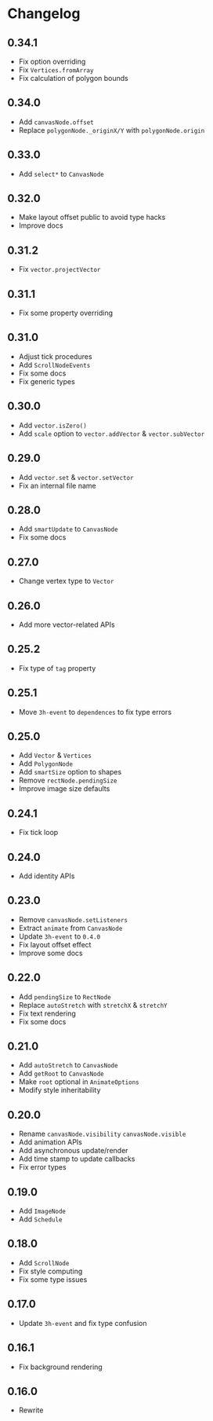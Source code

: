 # Changelog

## 0.34.1

- Fix option overriding
- Fix `Vertices.fromArray`
- Fix calculation of polygon bounds

## 0.34.0

- Add `canvasNode.offset`
- Replace `polygonNode._originX/Y` with `polygonNode.origin`

## 0.33.0

- Add `select*` to `CanvasNode`

## 0.32.0

- Make layout offset public to avoid type hacks
- Improve docs

## 0.31.2

- Fix `vector.projectVector`

## 0.31.1

- Fix some property overriding

## 0.31.0

- Adjust tick procedures
- Add `ScrollNodeEvents`
- Fix some docs
- Fix generic types

## 0.30.0

- Add `vector.isZero()`
- Add `scale` option to `vector.addVector` & `vector.subVector`

## 0.29.0

- Add `vector.set` & `vector.setVector`
- Fix an internal file name

## 0.28.0

- Add `smartUpdate` to `CanvasNode`
- Fix some docs

## 0.27.0

- Change vertex type to `Vector`

## 0.26.0

- Add more vector-related APIs

## 0.25.2

- Fix type of `tag` property

## 0.25.1

- Move `3h-event` to `dependences` to fix type errors

## 0.25.0

- Add `Vector` & `Vertices`
- Add `PolygonNode`
- Add `smartSize` option to shapes
- Remove `rectNode.pendingSize`
- Improve image size defaults

## 0.24.1

- Fix tick loop

## 0.24.0

- Add identity APIs

## 0.23.0

- Remove `canvasNode.setListeners`
- Extract `animate` from `CanvasNode`
- Update `3h-event` to `0.4.0`
- Fix layout offset effect
- Improve some docs

## 0.22.0

- Add `pendingSize` to `RectNode`
- Replace `autoStretch` with `stretchX` & `stretchY`
- Fix text rendering
- Fix some docs

## 0.21.0

- Add `autoStretch` to `CanvasNode`
- Add `getRoot` to `CanvasNode`
- Make `root` optional in `AnimateOptions`
- Modify style inheritability

## 0.20.0

- Rename `canvasNode.visibility` `canvasNode.visible`
- Add animation APIs
- Add asynchronous update/render
- Add time stamp to update callbacks
- Fix error types

## 0.19.0

- Add `ImageNode`
- Add `Schedule`

## 0.18.0

- Add `ScrollNode`
- Fix style computing
- Fix some type issues

## 0.17.0

- Update `3h-event` and fix type confusion

## 0.16.1

- Fix background rendering

## 0.16.0

- Rewrite
